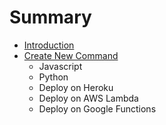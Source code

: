 # Summary

* [Introduction](README.md)
* [Create New Command](chapter1.md)
   * Javascript
   * Python
   * Deploy on Heroku
   * Deploy on AWS Lambda
   * Deploy on Google Functions

